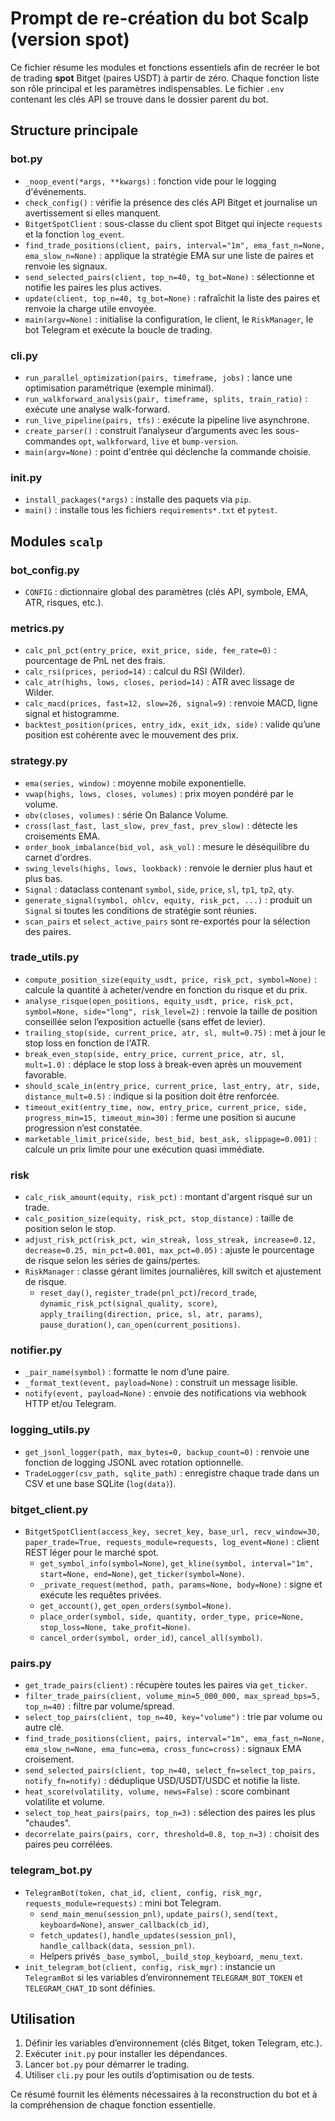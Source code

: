 # Prompt de re-création du bot Scalp (version spot)

Ce fichier résume les modules et fonctions essentiels afin de recréer le bot de trading **spot** Bitget (paires USDT) à partir de zéro. Chaque fonction liste son rôle principal et les paramètres indispensables. Le fichier `.env` contenant les clés API se trouve dans le dossier parent du bot.

## Structure principale

### bot.py
- `_noop_event(*args, **kwargs)` : fonction vide pour le logging d'événements.
- `check_config()` : vérifie la présence des clés API Bitget et journalise un avertissement si elles manquent.
- `BitgetSpotClient` : sous-classe du client spot Bitget qui injecte `requests` et la fonction `log_event`.
- `find_trade_positions(client, pairs, interval="1m", ema_fast_n=None, ema_slow_n=None)` : applique la stratégie EMA sur une liste de paires et renvoie les signaux.
- `send_selected_pairs(client, top_n=40, tg_bot=None)` : sélectionne et notifie les paires les plus actives.
- `update(client, top_n=40, tg_bot=None)` : rafraîchit la liste des paires et renvoie la charge utile envoyée.
- `main(argv=None)` : initialise la configuration, le client, le `RiskManager`, le bot Telegram et exécute la boucle de trading.

### cli.py
- `run_parallel_optimization(pairs, timeframe, jobs)` : lance une optimisation paramétrique (exemple minimal).
- `run_walkforward_analysis(pair, timeframe, splits, train_ratio)` : exécute une analyse walk-forward.
- `run_live_pipeline(pairs, tfs)` : exécute la pipeline live asynchrone.
- `create_parser()` : construit l’analyseur d’arguments avec les sous-commandes `opt`, `walkforward`, `live` et `bump-version`.
- `main(argv=None)` : point d'entrée qui déclenche la commande choisie.

### init.py
- `install_packages(*args)` : installe des paquets via `pip`.
- `main()` : installe tous les fichiers `requirements*.txt` et `pytest`.

## Modules `scalp`

### bot_config.py
- `CONFIG` : dictionnaire global des paramètres (clés API, symbole, EMA, ATR, risques, etc.).

### metrics.py
- `calc_pnl_pct(entry_price, exit_price, side, fee_rate=0)` : pourcentage de PnL net des frais.
- `calc_rsi(prices, period=14)` : calcul du RSI (Wilder).
- `calc_atr(highs, lows, closes, period=14)` : ATR avec lissage de Wilder.
- `calc_macd(prices, fast=12, slow=26, signal=9)` : renvoie MACD, ligne signal et histogramme.
- `backtest_position(prices, entry_idx, exit_idx, side)` : valide qu’une position est cohérente avec le mouvement des prix.

### strategy.py
- `ema(series, window)` : moyenne mobile exponentielle.
- `vwap(highs, lows, closes, volumes)` : prix moyen pondéré par le volume.
- `obv(closes, volumes)` : série On Balance Volume.
- `cross(last_fast, last_slow, prev_fast, prev_slow)` : détecte les croisements EMA.
- `order_book_imbalance(bid_vol, ask_vol)` : mesure le déséquilibre du carnet d'ordres.
- `swing_levels(highs, lows, lookback)` : renvoie le dernier plus haut et plus bas.
- `Signal` : dataclass contenant `symbol`, `side`, `price`, `sl`, `tp1`, `tp2`, `qty`.
- `generate_signal(symbol, ohlcv, equity, risk_pct, ...)` : produit un `Signal` si toutes les conditions de stratégie sont réunies.
- `scan_pairs` et `select_active_pairs` sont re-exportés pour la sélection des paires.

### trade_utils.py
- `compute_position_size(equity_usdt, price, risk_pct, symbol=None)` : calcule la quantité à acheter/vendre en fonction du risque et du prix.
- `analyse_risque(open_positions, equity_usdt, price, risk_pct, symbol=None, side="long", risk_level=2)` : renvoie la taille de position conseillée selon l’exposition actuelle (sans effet de levier).
- `trailing_stop(side, current_price, atr, sl, mult=0.75)` : met à jour le stop loss en fonction de l'ATR.
- `break_even_stop(side, entry_price, current_price, atr, sl, mult=1.0)` : déplace le stop loss à break-even après un mouvement favorable.
- `should_scale_in(entry_price, current_price, last_entry, atr, side, distance_mult=0.5)` : indique si la position doit être renforcée.
- `timeout_exit(entry_time, now, entry_price, current_price, side, progress_min=15, timeout_min=30)` : ferme une position si aucune progression n’est constatée.
- `marketable_limit_price(side, best_bid, best_ask, slippage=0.001)` : calcule un prix limite pour une exécution quasi immédiate.

### risk
- `calc_risk_amount(equity, risk_pct)` : montant d'argent risqué sur un trade.
- `calc_position_size(equity, risk_pct, stop_distance)` : taille de position selon le stop.
- `adjust_risk_pct(risk_pct, win_streak, loss_streak, increase=0.12, decrease=0.25, min_pct=0.001, max_pct=0.05)` : ajuste le pourcentage de risque selon les séries de gains/pertes.
- `RiskManager` : classe gérant limites journalières, kill switch et ajustement de risque.
  - `reset_day()`, `register_trade(pnl_pct)`/`record_trade`, `dynamic_risk_pct(signal_quality, score)`, `apply_trailing(direction, price, sl, atr, params)`, `pause_duration()`, `can_open(current_positions)`.

### notifier.py
- `_pair_name(symbol)` : formatte le nom d’une paire.
- `_format_text(event, payload=None)` : construit un message lisible.
- `notify(event, payload=None)` : envoie des notifications via webhook HTTP et/ou Telegram.

### logging_utils.py
- `get_jsonl_logger(path, max_bytes=0, backup_count=0)` : renvoie une fonction de logging JSONL avec rotation optionnelle.
- `TradeLogger(csv_path, sqlite_path)` : enregistre chaque trade dans un CSV et une base SQLite (`log(data)`).

### bitget_client.py
- `BitgetSpotClient(access_key, secret_key, base_url, recv_window=30, paper_trade=True, requests_module=requests, log_event=None)` : client REST léger pour le marché spot.
  - `get_symbol_info(symbol=None)`, `get_kline(symbol, interval="1m", start=None, end=None)`, `get_ticker(symbol=None)`.
  - `_private_request(method, path, params=None, body=None)` : signe et exécute les requêtes privées.
  - `get_account()`, `get_open_orders(symbol=None)`.
  - `place_order(symbol, side, quantity, order_type, price=None, stop_loss=None, take_profit=None)`.
  - `cancel_order(symbol, order_id)`, `cancel_all(symbol)`.

### pairs.py
- `get_trade_pairs(client)` : récupère toutes les paires via `get_ticker`.
- `filter_trade_pairs(client, volume_min=5_000_000, max_spread_bps=5, top_n=40)` : filtre par volume/spread.
- `select_top_pairs(client, top_n=40, key="volume")` : trie par volume ou autre clé.
- `find_trade_positions(client, pairs, interval="1m", ema_fast_n=None, ema_slow_n=None, ema_func=ema, cross_func=cross)` : signaux EMA croisement.
- `send_selected_pairs(client, top_n=40, select_fn=select_top_pairs, notify_fn=notify)` : déduplique USD/USDT/USDC et notifie la liste.
- `heat_score(volatility, volume, news=False)` : score combinant volatilite et volume.
- `select_top_heat_pairs(pairs, top_n=3)` : sélection des paires les plus "chaudes".
- `decorrelate_pairs(pairs, corr, threshold=0.8, top_n=3)` : choisit des paires peu corrélées.

### telegram_bot.py
- `TelegramBot(token, chat_id, client, config, risk_mgr, requests_module=requests)` : mini bot Telegram.
  - `send_main_menu(session_pnl)`, `update_pairs()`, `send(text, keyboard=None)`, `answer_callback(cb_id)`,
  - `fetch_updates()`, `handle_updates(session_pnl)`, `handle_callback(data, session_pnl)`.
  - Helpers privés `_base_symbol`, `_build_stop_keyboard`, `_menu_text`.
- `init_telegram_bot(client, config, risk_mgr)` : instancie un `TelegramBot` si les variables d’environnement `TELEGRAM_BOT_TOKEN` et `TELEGRAM_CHAT_ID` sont définies.

## Utilisation
1. Définir les variables d’environnement (clés Bitget, token Telegram, etc.).
2. Exécuter `init.py` pour installer les dépendances.
3. Lancer `bot.py` pour démarrer le trading.
4. Utiliser `cli.py` pour les outils d’optimisation ou de tests.

Ce résumé fournit les éléments nécessaires à la reconstruction du bot et à la compréhension de chaque fonction essentielle.

